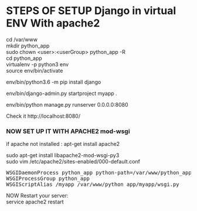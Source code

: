 # STEPS OF SETUP Django in virtual ENV With apache2

cd /var/www <br/>
mkdir python_app<br/>
sudo chown &lt;user&gt;:&lt;userGroup&gt; python_app -R <br/>
cd python_app <br/>
virtualenv -p python3 env <br/>
source env/bin/activate<br/>

env/bin/python3.6 -m pip install django<br/>

env/bin/django-admin.py startproject myapp .<br/>

env/bin/python manage.py runserver 0.0.0.0:8080<br/>

Check it http://localhost:8080/ <br/>


### NOW SET UP IT WITH APACHE2  mod-wsgi
if apache not installed : apt-get install apache2<br/>

sudo apt-get install libapache2-mod-wsgi-py3<br/>
sudo vim /etc/apache2/sites-enabled/000-default.conf<br/>

<pre>
WSGIDaemonProcess python_app python-path=/var/www/python_app:/var/www/python_app/env/lib/python3.6/site-packages
WSGIProcessGroup python_app
WSGIScriptAlias /myapp /var/www/python_app/myapp/wsgi.py
</pre>

NOW Restart your server:<br/>
service apache2 restart<br/>

